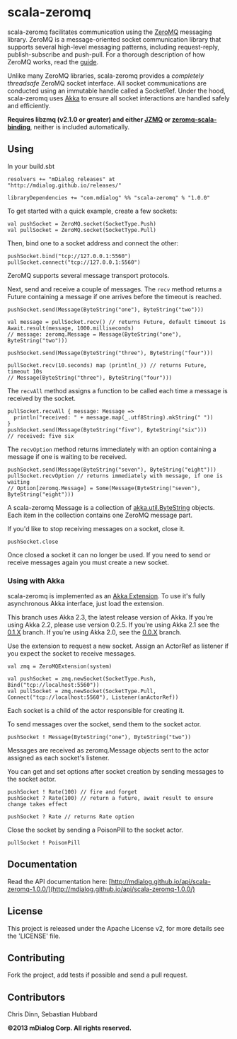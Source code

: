 # scala-zeromq

scala-zeromq facilitates communication using the [ZeroMQ](http://zeromq.org)
messaging library. ZeroMQ is a message-oriented socket communication library that
supports several high-level messaging patterns, including request-reply,
publish-subscribe and push-pull. For a thorough description of how ZeroMQ works,
read the [guide](http://zguide.zeromq.org).

Unlike many ZeroMQ libraries, scala-zeromq provides a *completely threadsafe*
ZeroMQ socket interface. All socket communications are conducted using an
immutable handle called a SocketRef. Under the hood, scala-zeromq uses
[Akka](http://akka.io) to ensure all socket interactions are handled safely and
efficiently.

**Requires libzmq (v2.1.0 or greater) and either
[JZMQ](https://github.com/zeromq/jzmq) or
[zeromq-scala-binding](https://github.com/valotrading/zeromq-scala-binding)**,
neither is included automatically.

## Using

In your build.sbt

    resolvers += "mDialog releases" at "http://mdialog.github.io/releases/"

    libraryDependencies += "com.mdialog" %% "scala-zeromq" % "1.0.0"

To get started with a quick example, create a few sockets:

    val pushSocket = ZeroMQ.socket(SocketType.Push)
    val pullSocket = ZeroMQ.socket(SocketType.Pull)

Then, bind one to a socket address and connect the other:

    pushSocket.bind("tcp://127.0.0.1:5560")
    pullSocket.connect("tcp://127.0.0.1:5560")

ZeroMQ supports several message transport protocols.

Next, send and receive a couple of messages. The `recv` method returns a Future
containing a message if one arrives before the timeout is reached.

    pushSocket.send(Message(ByteString("one"), ByteString("two")))

    val message = pullSocket.recv() // returns Future, default timeout 1s
    Await.result(message, 1000.milliseconds)
    // message: zeromq.Message = Message(ByteString("one"), ByteString("two")))

    pushSocket.send(Message(ByteString("three"), ByteString("four")))

    pullSocket.recv(10.seconds) map (println(_)) // returns Future, timeout 10s
    // Message(ByteString("three"), ByteString("four")))

The `recvAll` method assigns a function to be called each time a message is
received by the socket.

    pullSocket.recvAll { message: Message =>
      println("received: " + message.map(_.utf8String).mkString(" "))
    }
    pushSocket.send(Message(ByteString("five"), ByteString("six")))
    // received: five six

The `recvOption` method returns immediately with an option containing a message
if one is waiting to be received.

    pushSocket.send(Message(ByteString("seven"), ByteString("eight")))
    pullSocket.recvOption // returns immediately with message, if one is waiting
    // Option[zeromq.Message] = Some(Message(ByteString("seven"), ByteString("eight")))

A scala-zeromq Message is a collection of
[akka.util.ByteString](http://doc.akka.io/api/akka/snapshot/#akka.util.ByteString)
objects. Each item in the collection contains one ZeroMQ message part.

If you'd like to stop receiving messages on a socket, close it.

    pushSocket.close

Once closed a socket it can no longer be used. If you need to send or receive
messages again you must create a new socket.

### Using with Akka

scala-zeromq is implemented as an
[Akka Extension](http://doc.akka.io/docs/akka/snapshot/scala/extending-akka.html).
To use it's fully asynchronous Akka interface, just load the extension.

This branch uses Akka 2.3, the latest release version of Akka. If you're
using Akka 2.2, please use version 0.2.5. If you're using Akka 2.1 see the [0.1.X](https://github.com/mDialog/scala-zeromq/tree/0.1.X)
branch. If you're using Akka 2.0, see the [0.0.X](https://github.com/mDialog/scala-zeromq/tree/0.0.X)
branch.

Use the extension to request a new socket. Assign an ActorRef as listener if you
expect the socket to receive messages.

    val zmq = ZeroMQExtension(system)

    val pushSocket = zmq.newSocket(SocketType.Push, Bind("tcp://localhost:5560"))
    val pullSocket = zmq.newSocket(SocketType.Pull, Connect("tcp://localhost:5560"), Listener(anActorRef))

Each socket is a child of the actor responsible for creating it.

To send messages over the socket, send them to the socket actor.

    pushSocket ! Message(ByteString("one"), ByteString("two"))

Messages are received as zeromq.Message objects sent to the actor assigned as
each socket's listener.

You can get and set options after socket creation by sending messages to the
socket actor.

    pushSocket ! Rate(100) // fire and forget
    pushSocket ? Rate(100) // return a future, await result to ensure change takes effect

    pushSocket ? Rate // returns Rate option

Close the socket by sending a PoisonPill to the socket actor.

    pullSocket ! PoisonPill

## Documentation

Read the API documentation here: [http://mdialog.github.io/api/scala-zeromq-1.0.0/](http://mdialog.github.io/api/scala-zeromq-1.0.0/)

## License

This project is released under the Apache License v2, for more details see the 'LICENSE' file.

## Contributing

Fork the project, add tests if possible and send a pull request.

## Contributors

Chris Dinn, Sebastian Hubbard

**©2013 mDialog Corp. All rights reserved.**
